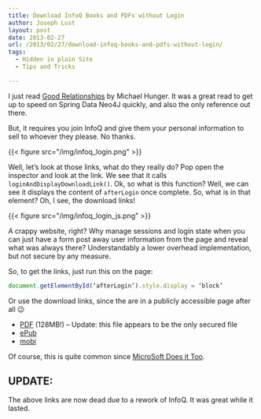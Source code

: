 ```yaml
---
title: Download InfoQ Books and PDFs without Login
author: Joseph Lust
layout: post
date: 2013-02-27
url: /2013/02/27/download-infoq-books-and-pdfs-without-login/
tags:
  - Hidden in plain Site
  - Tips and Tricks

---
```

I just read [Good Relationships][1] by Michael Hunger. It was a great read to get up to speed on Spring Data Neo4J quickly, and also the only reference out there.

But, it requires you join InfoQ and give them your personal information to sell to whoever they please. No thanks.

{{< figure src="/img/infoq_login.png" >}}

Well, let&#8217;s look at those links, what do they really do? Pop open the inspector and look at the link. We see that it calls `loginAndDisplayDownloadLink()`. Ok, so what is this function? Well, we can see it displays the content of `afterLogin` once complete. So, what is in that element? Oh, I see, the download links!

{{< figure src="/img/infoq_login_js.png" >}}

A crappy website, right? Why manage sessions and login state when you can just have a form post away user information from the page and reveal what was always there? Understandably a lower overhead implementation, but not secure by any measure.

So, to get the links, just run this on the page:

```javascript
document.getElementById(‘afterLogin’).style.display = ‘block’
```

Or use the download links, since the are in a publicly accessible page after all 😉

  * <span style="line-height: 13px;"><a href="http://www.infoq.com/resource/minibooks/good-relationships-spring-data/en/pdf/GoodRelationships-Neo4J-MichaelHunger.pdf">PDF</a> (128MB!) &#8211; Update: this file appears to be the only secured file</span>
  * [ePub][2]
  * [mobi][3]

Of course, this is quite common since [MicroSoft Does it Too](http://www.lustforge.com/2011/07/02/windows-downloads-without-windows-genuine-advantage/).

## UPDATE:
The above links are now dead due to a rework of InfoQ. It was great while it lasted.

 [1]: http://www.infoq.com/minibooks/good-relationships-spring-data
 [2]: http://www.infoq.com/resource/minibooks/good-relationships-spring-data/en/epub/Good-Relationships-Neo4j.epub
 [3]: http://www.infoq.com/resource/minibooks/good-relationships-spring-data/en/mobi/9781105065569.mobi
 
 
